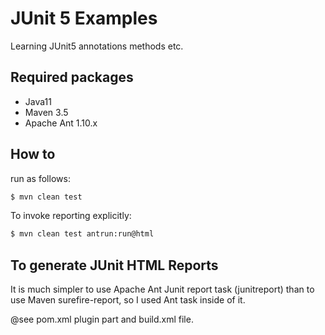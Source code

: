 # JUnit 5 Examples

Learning JUnit5 annotations methods etc.


## Required packages
- Java11
- Maven 3.5
- Apache Ant 1.10.x

## How to
run as follows:

```bash
$ mvn clean test
```

To invoke reporting explicitly:
```sh
$ mvn clean test antrun:run@html
```



## To generate JUnit HTML Reports

It is much simpler to use Apache Ant Junit report task (junitreport)
than to use Maven surefire-report, so I used Ant task inside of it.

@see pom.xml plugin part and build.xml file. 
